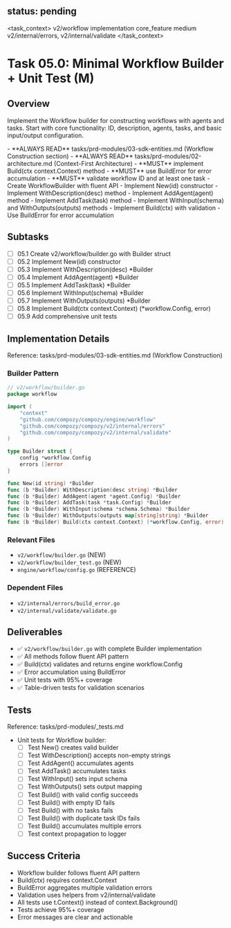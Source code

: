 ## status: pending

<task_context>
<domain>v2/workflow</domain>
<type>implementation</type>
<scope>core_feature</scope>
<complexity>medium</complexity>
<dependencies>v2/internal/errors, v2/internal/validate</dependencies>
</task_context>

# Task 05.0: Minimal Workflow Builder + Unit Test (M)

## Overview

Implement the Workflow builder for constructing workflows with agents and tasks. Start with core functionality: ID, description, agents, tasks, and basic input/output configuration.

<critical>
- **ALWAYS READ** tasks/prd-modules/03-sdk-entities.md (Workflow Construction section)
- **ALWAYS READ** tasks/prd-modules/02-architecture.md (Context-First Architecture)
- **MUST** implement Build(ctx context.Context) method
- **MUST** use BuildError for error accumulation
- **MUST** validate workflow ID and at least one task
</critical>

<requirements>
- Create WorkflowBuilder with fluent API
- Implement New(id) constructor
- Implement WithDescription(desc) method
- Implement AddAgent(agent) method
- Implement AddTask(task) method
- Implement WithInput(schema) and WithOutputs(outputs) methods
- Implement Build(ctx) with validation
- Use BuildError for error accumulation
</requirements>

## Subtasks

- [ ] 05.1 Create v2/workflow/builder.go with Builder struct
- [ ] 05.2 Implement New(id) constructor
- [ ] 05.3 Implement WithDescription(desc) *Builder
- [ ] 05.4 Implement AddAgent(agent) *Builder
- [ ] 05.5 Implement AddTask(task) *Builder
- [ ] 05.6 Implement WithInput(schema) *Builder
- [ ] 05.7 Implement WithOutputs(outputs) *Builder
- [ ] 05.8 Implement Build(ctx context.Context) (*workflow.Config, error)
- [ ] 05.9 Add comprehensive unit tests

## Implementation Details

Reference: tasks/prd-modules/03-sdk-entities.md (Workflow Construction)

### Builder Pattern

```go
// v2/workflow/builder.go
package workflow

import (
    "context"
    "github.com/compozy/compozy/engine/workflow"
    "github.com/compozy/compozy/v2/internal/errors"
    "github.com/compozy/compozy/v2/internal/validate"
)

type Builder struct {
    config *workflow.Config
    errors []error
}

func New(id string) *Builder
func (b *Builder) WithDescription(desc string) *Builder
func (b *Builder) AddAgent(agent *agent.Config) *Builder
func (b *Builder) AddTask(task *task.Config) *Builder
func (b *Builder) WithInput(schema *schema.Schema) *Builder
func (b *Builder) WithOutputs(outputs map[string]string) *Builder
func (b *Builder) Build(ctx context.Context) (*workflow.Config, error)
```

### Relevant Files

- `v2/workflow/builder.go` (NEW)
- `v2/workflow/builder_test.go` (NEW)
- `engine/workflow/config.go` (REFERENCE)

### Dependent Files

- `v2/internal/errors/build_error.go`
- `v2/internal/validate/validate.go`

## Deliverables

- ✅ `v2/workflow/builder.go` with complete Builder implementation
- ✅ All methods follow fluent API pattern
- ✅ Build(ctx) validates and returns engine workflow.Config
- ✅ Error accumulation using BuildError
- ✅ Unit tests with 95%+ coverage
- ✅ Table-driven tests for validation scenarios

## Tests

Reference: tasks/prd-modules/_tests.md

- Unit tests for Workflow builder:
  - [ ] Test New() creates valid builder
  - [ ] Test WithDescription() accepts non-empty strings
  - [ ] Test AddAgent() accumulates agents
  - [ ] Test AddTask() accumulates tasks
  - [ ] Test WithInput() sets input schema
  - [ ] Test WithOutputs() sets output mapping
  - [ ] Test Build() with valid config succeeds
  - [ ] Test Build() with empty ID fails
  - [ ] Test Build() with no tasks fails
  - [ ] Test Build() with duplicate task IDs fails
  - [ ] Test Build() accumulates multiple errors
  - [ ] Test context propagation to logger

## Success Criteria

- Workflow builder follows fluent API pattern
- Build(ctx) requires context.Context
- BuildError aggregates multiple validation errors
- Validation uses helpers from v2/internal/validate
- All tests use t.Context() instead of context.Background()
- Tests achieve 95%+ coverage
- Error messages are clear and actionable
